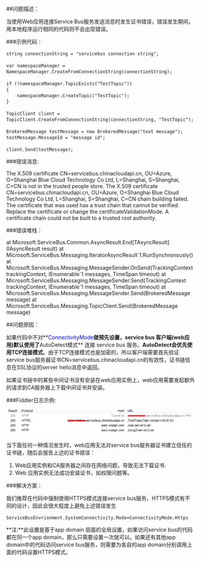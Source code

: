 ##问题描述：

当使用Web应用连接Service Bus服务发送消息时发生证书错误，错误发生期间，用本地程序运行相同的代码则不会出现错误。

###示例代码：
 
    string connectionString = "servicebus connection string";
    
    var namespaceManager = NamespaceManager.CreateFromConnectionString(connectionString);
    
    if (!namespaceManager.TopicExists("TestTopic"))
    {
        namespaceManager.CreateTopic("TestTopic");
    }
    
    TopicClient client = TopicClient.CreateFromConnectionString(connectionString, "TestTopic");
    
    BrokeredMessage testMessage = new BrokeredMessage("test message");
    testMessage.MessageId = "message id";
    
    client.Send(testMessage);
###错误消息:

The X.509 certificate CN=servicebus.chinacloudapi.cn, OU=Azure, O=Shanghai Blue Cloud Technology Co Ltd, L=Shanghai, S=Shanghai, C=CN is not in the trusted people store. The X.509 certificate CN=servicebus.chinacloudapi.cn, OU=Azure, O=Shanghai Blue Cloud Technology Co Ltd, L=Shanghai, S=Shanghai, C=CN chain building failed. The certificate that was used has a trust chain that cannot be verified. Replace the certificate or change the certificateValidationMode. A certificate chain could not be built to a trusted root authority.

###错误堆栈：

at Microsoft.ServiceBus.Common.AsyncResult.End[TAsyncResult](IAsyncResult result)
at Microsoft.ServiceBus.Messaging.IteratorAsyncResult\`1.RunSynchronously()
at Microsoft.ServiceBus.Messaging.MessageSender.OnSend(TrackingContext trackingContext, IEnumerable\`1 messages, TimeSpan timeout)
at Microsoft.ServiceBus.Messaging.MessageSender.Send(TrackingContext trackingContext, IEnumerable`1 messages, TimeSpan timeout)
at Microsoft.ServiceBus.Messaging.MessageSender.Send(BrokeredMessage message)
at Microsoft.ServiceBus.Messaging.TopicClient.Send(BrokeredMessage message)

##问题原因：


如果代码中不对**<font color=blue>ConnectivityMode</font>**做预先设置，service bus 客户端(web应用)默认使用了**AutoDetect模式** 连接 service bus 服务。**AutoDetect会优先使用TCP连接模式**。由于TCP连接模式也是加密的，所以客户端需要首先验证service bus服务器证书CN=servicebus.chinacloudapi.cn的有效性，证书链信息在SSL协议的server hello消息中返回。

如果证书链中的某些中间证书没有安装在web应用实例上，web应用需要发起额外的请求到CA服务器上下载中间证书并安装。
 
###Fiddler日志示例:

![Fiddler-log](media\aog-service-bus-troubleshoot-certificate-error/Fiddler-log.png "Fiddler-log")

当下面任何一种情况发生时，web应用无法对service bus服务器证书建立信任的证书链，随后会报告上述的证书错误：

1. Web应用实例和CA服务器之间存在网络问题，导致无法下载证书.
2. Web 应用实例无法成功安装证书，如权限问题等。


###解决方案：

我们推荐在代码中强制使用HTTPS模式连接service bus服务，HTTPS模式有不同的设计，因此会很大程度上避免上述错误发生

	ServiceBusEnvrionment.SystemConnectivity.Mode=ConnectivityMode.Https

**注:**此设置是基于app domain 层面的全局设置，如果访问service bus的代码都在同一个app domain，那么只需要设置一次就可以。如果还有其他app domain中的代码访问service bus服务，则需要为各自的app domain分别调用上面的代码设置HTTPS模式。





